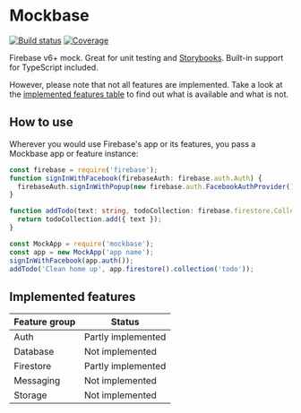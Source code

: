 # Mockbase
[![Build status](https://img.shields.io/travis/gustavohenke/mockbase.svg?style=flat-square)](https://travis-ci.org/gustavohenke/mockbase)
[![Coverage](https://img.shields.io/coveralls/github/gustavohenke/mockbase.svg?style=flat-square)](https://coveralls.io/github/gustavohenke/mockbase)

Firebase v6+ mock. Great for unit testing and [Storybooks](https://storybook.js.org).
Built-in support for TypeScript included.

However, please note that not all features are implemented.
Take a look at the [implemented features table](#implemented-features) to find out what is available and what is not.

## How to use
Wherever you would use Firebase's app or its features, you pass a Mockbase app or feature instance:

```ts
const firebase = require('firebase');
function signInWithFacebook(firebaseAuth: firebase.auth.Auth) {
  firebaseAuth.signInWithPopup(new firebase.auth.FacebookAuthProvider());
}

function addTodo(text: string, todoCollection: firebase.firestore.CollectionReference) {
  return todoCollection.add({ text });
}

const MockApp = require('mockbase');
const app = new MockApp('app name');
signInWithFacebook(app.auth());
addTodo('Clean home up', app.firestore().collection('todo'));
```

## Implemented features
| Feature group | Status |
| ------------- | ------ |
| Auth          | Partly implemented |
| Database      | Not implemented |
| Firestore     | Partly implemented |
| Messaging     | Not implemented |
| Storage       | Not implemented |

